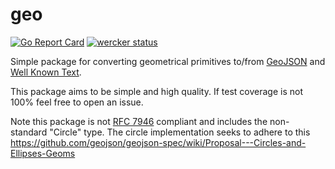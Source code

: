 # geo

[![Go Report Card](https://goreportcard.com/badge/github.com/briansorahan/geo)](https://goreportcard.com/report/github.com/briansorahan/geo)
[![wercker status](https://app.wercker.com/status/deafc383e082c1a3fd05f5550383592e/s/master "wercker status")](https://app.wercker.com/project/byKey/deafc383e082c1a3fd05f5550383592e)

Simple package for converting geometrical primitives to/from [GeoJSON](http://geojson.org) and [Well Known Text](https://en.wikipedia.org/wiki/Well-known_text).

This package aims to be simple and high quality.
If test coverage is not 100% feel free to open an issue.

Note this package is not [RFC 7946](https://tools.ietf.org/html/rfc7946) compliant and includes the non-standard "Circle" type. The circle implementation seeks to adhere to this https://github.com/geojson/geojson-spec/wiki/Proposal---Circles-and-Ellipses-Geoms
